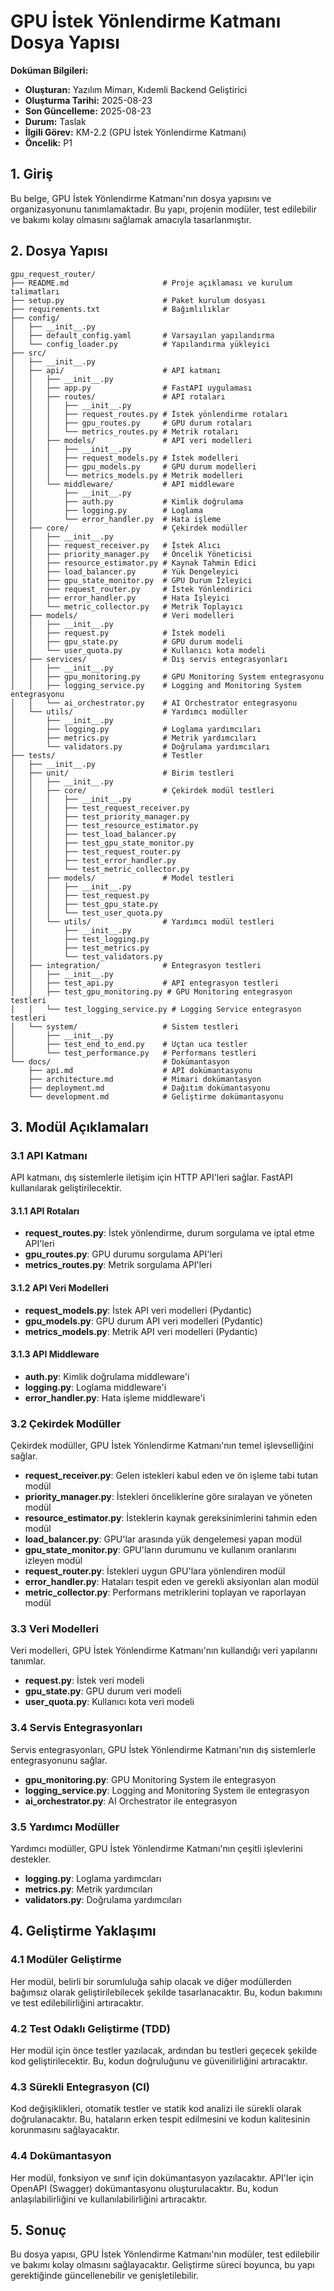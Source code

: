 # GPU İstek Yönlendirme Katmanı Dosya Yapısı

**Doküman Bilgileri:**
- **Oluşturan:** Yazılım Mimarı, Kıdemli Backend Geliştirici
- **Oluşturma Tarihi:** 2025-08-23
- **Son Güncelleme:** 2025-08-23
- **Durum:** Taslak
- **İlgili Görev:** KM-2.2 (GPU İstek Yönlendirme Katmanı)
- **Öncelik:** P1

## 1. Giriş

Bu belge, GPU İstek Yönlendirme Katmanı'nın dosya yapısını ve organizasyonunu tanımlamaktadır. Bu yapı, projenin modüler, test edilebilir ve bakımı kolay olmasını sağlamak amacıyla tasarlanmıştır.

## 2. Dosya Yapısı

```
gpu_request_router/
├── README.md                     # Proje açıklaması ve kurulum talimatları
├── setup.py                      # Paket kurulum dosyası
├── requirements.txt              # Bağımlılıklar
├── config/
│   ├── __init__.py
│   ├── default_config.yaml       # Varsayılan yapılandırma
│   └── config_loader.py          # Yapılandırma yükleyici
├── src/
│   ├── __init__.py
│   ├── api/                      # API katmanı
│   │   ├── __init__.py
│   │   ├── app.py                # FastAPI uygulaması
│   │   ├── routes/               # API rotaları
│   │   │   ├── __init__.py
│   │   │   ├── request_routes.py # İstek yönlendirme rotaları
│   │   │   ├── gpu_routes.py     # GPU durum rotaları
│   │   │   └── metrics_routes.py # Metrik rotaları
│   │   ├── models/               # API veri modelleri
│   │   │   ├── __init__.py
│   │   │   ├── request_models.py # İstek modelleri
│   │   │   ├── gpu_models.py     # GPU durum modelleri
│   │   │   └── metrics_models.py # Metrik modelleri
│   │   └── middleware/           # API middleware
│   │       ├── __init__.py
│   │       ├── auth.py           # Kimlik doğrulama
│   │       ├── logging.py        # Loglama
│   │       └── error_handler.py  # Hata işleme
│   ├── core/                     # Çekirdek modüller
│   │   ├── __init__.py
│   │   ├── request_receiver.py   # İstek Alıcı
│   │   ├── priority_manager.py   # Öncelik Yöneticisi
│   │   ├── resource_estimator.py # Kaynak Tahmin Edici
│   │   ├── load_balancer.py      # Yük Dengeleyici
│   │   ├── gpu_state_monitor.py  # GPU Durum İzleyici
│   │   ├── request_router.py     # İstek Yönlendirici
│   │   ├── error_handler.py      # Hata İşleyici
│   │   └── metric_collector.py   # Metrik Toplayıcı
│   ├── models/                   # Veri modelleri
│   │   ├── __init__.py
│   │   ├── request.py            # İstek modeli
│   │   ├── gpu_state.py          # GPU durum modeli
│   │   └── user_quota.py         # Kullanıcı kota modeli
│   ├── services/                 # Dış servis entegrasyonları
│   │   ├── __init__.py
│   │   ├── gpu_monitoring.py     # GPU Monitoring System entegrasyonu
│   │   ├── logging_service.py    # Logging and Monitoring System entegrasyonu
│   │   └── ai_orchestrator.py    # AI Orchestrator entegrasyonu
│   └── utils/                    # Yardımcı modüller
│       ├── __init__.py
│       ├── logging.py            # Loglama yardımcıları
│       ├── metrics.py            # Metrik yardımcıları
│       └── validators.py         # Doğrulama yardımcıları
├── tests/                        # Testler
│   ├── __init__.py
│   ├── unit/                     # Birim testleri
│   │   ├── __init__.py
│   │   ├── core/                 # Çekirdek modül testleri
│   │   │   ├── __init__.py
│   │   │   ├── test_request_receiver.py
│   │   │   ├── test_priority_manager.py
│   │   │   ├── test_resource_estimator.py
│   │   │   ├── test_load_balancer.py
│   │   │   ├── test_gpu_state_monitor.py
│   │   │   ├── test_request_router.py
│   │   │   ├── test_error_handler.py
│   │   │   └── test_metric_collector.py
│   │   ├── models/               # Model testleri
│   │   │   ├── __init__.py
│   │   │   ├── test_request.py
│   │   │   ├── test_gpu_state.py
│   │   │   └── test_user_quota.py
│   │   └── utils/                # Yardımcı modül testleri
│   │       ├── __init__.py
│   │       ├── test_logging.py
│   │       ├── test_metrics.py
│   │       └── test_validators.py
│   ├── integration/              # Entegrasyon testleri
│   │   ├── __init__.py
│   │   ├── test_api.py           # API entegrasyon testleri
│   │   ├── test_gpu_monitoring.py # GPU Monitoring entegrasyon testleri
│   │   └── test_logging_service.py # Logging Service entegrasyon testleri
│   └── system/                   # Sistem testleri
│       ├── __init__.py
│       ├── test_end_to_end.py    # Uçtan uca testler
│       └── test_performance.py   # Performans testleri
└── docs/                         # Dokümantasyon
    ├── api.md                    # API dokümantasyonu
    ├── architecture.md           # Mimari dokümantasyon
    ├── deployment.md             # Dağıtım dokümantasyonu
    └── development.md            # Geliştirme dokümantasyonu
```

## 3. Modül Açıklamaları

### 3.1 API Katmanı

API katmanı, dış sistemlerle iletişim için HTTP API'leri sağlar. FastAPI kullanılarak geliştirilecektir.

#### 3.1.1 API Rotaları

- **request_routes.py**: İstek yönlendirme, durum sorgulama ve iptal etme API'leri
- **gpu_routes.py**: GPU durumu sorgulama API'leri
- **metrics_routes.py**: Metrik sorgulama API'leri

#### 3.1.2 API Veri Modelleri

- **request_models.py**: İstek API veri modelleri (Pydantic)
- **gpu_models.py**: GPU durum API veri modelleri (Pydantic)
- **metrics_models.py**: Metrik API veri modelleri (Pydantic)

#### 3.1.3 API Middleware

- **auth.py**: Kimlik doğrulama middleware'i
- **logging.py**: Loglama middleware'i
- **error_handler.py**: Hata işleme middleware'i

### 3.2 Çekirdek Modüller

Çekirdek modüller, GPU İstek Yönlendirme Katmanı'nın temel işlevselliğini sağlar.

- **request_receiver.py**: Gelen istekleri kabul eden ve ön işleme tabi tutan modül
- **priority_manager.py**: İstekleri önceliklerine göre sıralayan ve yöneten modül
- **resource_estimator.py**: İsteklerin kaynak gereksinimlerini tahmin eden modül
- **load_balancer.py**: GPU'lar arasında yük dengelemesi yapan modül
- **gpu_state_monitor.py**: GPU'ların durumunu ve kullanım oranlarını izleyen modül
- **request_router.py**: İstekleri uygun GPU'lara yönlendiren modül
- **error_handler.py**: Hataları tespit eden ve gerekli aksiyonları alan modül
- **metric_collector.py**: Performans metriklerini toplayan ve raporlayan modül

### 3.3 Veri Modelleri

Veri modelleri, GPU İstek Yönlendirme Katmanı'nın kullandığı veri yapılarını tanımlar.

- **request.py**: İstek veri modeli
- **gpu_state.py**: GPU durum veri modeli
- **user_quota.py**: Kullanıcı kota veri modeli

### 3.4 Servis Entegrasyonları

Servis entegrasyonları, GPU İstek Yönlendirme Katmanı'nın dış sistemlerle entegrasyonunu sağlar.

- **gpu_monitoring.py**: GPU Monitoring System ile entegrasyon
- **logging_service.py**: Logging and Monitoring System ile entegrasyon
- **ai_orchestrator.py**: AI Orchestrator ile entegrasyon

### 3.5 Yardımcı Modüller

Yardımcı modüller, GPU İstek Yönlendirme Katmanı'nın çeşitli işlevlerini destekler.

- **logging.py**: Loglama yardımcıları
- **metrics.py**: Metrik yardımcıları
- **validators.py**: Doğrulama yardımcıları

## 4. Geliştirme Yaklaşımı

### 4.1 Modüler Geliştirme

Her modül, belirli bir sorumluluğa sahip olacak ve diğer modüllerden bağımsız olarak geliştirilebilecek şekilde tasarlanacaktır. Bu, kodun bakımını ve test edilebilirliğini artıracaktır.

### 4.2 Test Odaklı Geliştirme (TDD)

Her modül için önce testler yazılacak, ardından bu testleri geçecek şekilde kod geliştirilecektir. Bu, kodun doğruluğunu ve güvenilirliğini artıracaktır.

### 4.3 Sürekli Entegrasyon (CI)

Kod değişiklikleri, otomatik testler ve statik kod analizi ile sürekli olarak doğrulanacaktır. Bu, hataların erken tespit edilmesini ve kodun kalitesinin korunmasını sağlayacaktır.

### 4.4 Dokümantasyon

Her modül, fonksiyon ve sınıf için dokümantasyon yazılacaktır. API'ler için OpenAPI (Swagger) dokümantasyonu oluşturulacaktır. Bu, kodun anlaşılabilirliğini ve kullanılabilirliğini artıracaktır.

## 5. Sonuç

Bu dosya yapısı, GPU İstek Yönlendirme Katmanı'nın modüler, test edilebilir ve bakımı kolay olmasını sağlayacaktır. Geliştirme süreci boyunca, bu yapı gerektiğinde güncellenebilir ve genişletilebilir.

